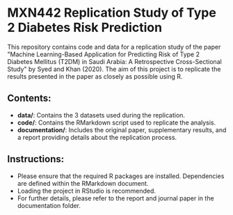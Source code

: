 # MXN442 Replication Study of Type 2 Diabetes Risk Prediction

This repository contains code and data for a replication study of the paper "Machine Learning-Based Application for Predicting Risk of Type 2 Diabetes Mellitus (T2DM) in Saudi Arabia: A Retrospective Cross-Sectional Study" by Syed and Khan (2020). The aim of this project is to replicate the results presented in the paper as closely as possible using R.

## Contents:
- **data/**: Contains the 3 datasets used during the replication.
- **code/**: Contains the RMarkdown script used to replicate the analysis.
- **documentation/**: Includes the original paper, supplementary results, and a report providing details about the replication process.

## Instructions:
- Please ensure that the required R packages are installed. Dependencies are defined within the RMarkdown document.
- Loading the project in RStudio is recommended.
- For further details, please refer to the report and journal paper in the documentation folder.
